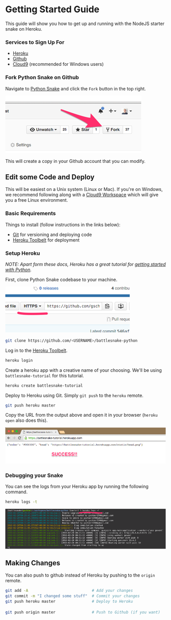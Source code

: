 # Getting Started Guide

This guide will show you how to get up and running with the NodeJS starter snake on Heroku.


### Services to Sign Up For

- [Heroku](https://heroku.com)
- [Github](https://github.com)
- [Cloud9](https://c9.io) (recommended for Windows users)


### Fork Python Snake on Github

Navigate to [Python Snake](https://github.com/sendwithus/battlesnake-python) and click the `Fork`
button in the top right.

![Fork Repo](/static/img/setup/fork.png)

This will create a copy in your Github account that you can modify.


## Edit some Code and Deploy

This will be easiest on a Unix system (Linux or Mac). If you're on Windows, we recommend following
along with a [Cloud9 Workspace](https://c9.io) which will give you a free Linux environment.


### Basic Requirements

Things to install (follow instructions in the links below):

- [Git](https://git-scm.com/) for versioning and deploying code
- [Heroku Toolbelt](https://toolbelt.heroku.com/) for deployment


### Setup Heroku

_NOTE: Apart form these docs, Heroku has a great tutorial for
[getting started with Python](https://devcenter.heroku.com/articles/getting-started-with-python#introduction)._

First, clone Python Snake codebase to your machine.

![Clone Github Repo](/static/img/setup/clone.png)

```bash
git clone https://github.com/<USERNAME>/battlesnake-python
```

Log in to the [Heroku Toolbelt](https://toolbelt.heroku.com/).

```bash
heroku login
```

Create a heroku app with a creative name of your choosing. We'll be using `battlesnake-tutorial` for
this tutorial.

```bash
heroku create battlesnake-tutorial
```

Deploy to Heroku using Git. Simply `git push` to the `heroku` remote.

```bash
git push heroku master
```

Copy the URL from the output above and open it in your browser (`heroku open` also does this).

![Viewing your Snake](/static/img/setup/success.png)


### Debugging your Snake

You can see the logs from your Heroku app by running the following command.

```bash
heroku logs -t
```

![Viewing Heroku Logs](/static/img/setup/logs.png)


## Making Changes

You can also push to github instead of Heroku by pushing to the `origin` remote.

```bash
git add -A                            # Add your changes
git commit -m "I changed some stuff"  # Commit your changes
git push heroku master                # Deploy to Heroku

git push origin master                # Push to Github (if you want)
```
